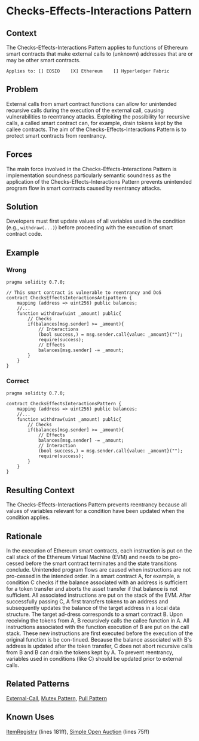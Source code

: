 # Checks-Effects-Interactions Pattern

## Context
The Checks-Effects-Interactions Pattern applies to functions of Ethereum smart contracts that make external calls to (unknown) addresses that are or may be other smart contracts.

``Applies to: [] EOSIO    [X] Ethereum    [] Hyperledger Fabric``

## Problem
External calls from smart contract functions can allow for unintended recursive calls during the execution of the external call, causing vulnerabilities to reentrancy attacks. Exploiting the possibility for recursive calls, a called smart contract can, for example, drain tokens kept by the callee contracts. The aim of the Checks-Effects-Interactions Pattern is to protect smart contracts from reentrancy.

## Forces
The main force involved in the Checks-Effects-Interactions Pattern is implementation soundness particularly semantic soundness as the application of the Checks-Effects-Interactions Pattern prevents unintended program flow in smart contracts caused by reentrancy attacks.

## Solution
Developers must first update values of all variables used in the condition (e.g., `withdraw(...)`) before proceeding with the execution of smart contract code.
## Example
### Wrong
```Solidity 
pragma solidity 0.7.0;

// This smart contract is vulnerable to reentrancy and DoS
contract ChecksEffectsInteractionsAntipattern {
    mapping (address => uint256) public balances;
    //...
    function withdraw(uint _amount) public{
        // Checks
        if(balances[msg.sender] >= _amount){
            // Interactions
            (bool success,) = msg.sender.call{value: _amount}("");
            require(success);
            // Effects
            balances[msg.sender] -= _amount;
        }
    }
}
```
### Correct
```Solidity 
pragma solidity 0.7.0;

contract ChecksEffectsInteractionsPattern {
    mapping (address => uint256) public balances;
    //...
    function withdraw(uint _amount) public{
        // Checks
        if(balances[msg.sender] >= _amount){
            // Effects
            balances[msg.sender] -= _amount;
            // Interaction
            (bool success,) = msg.sender.call{value: _amount}("");
            require(success);
        }
    }
}

```
## Resulting Context
The Checks-Effects-Interactions Pattern prevents reentrancy because all values of variables relevant for a condition have been updated when the condition applies.

## Rationale
In the execution of Ethereum smart contracts, each instruction is put on the call stack of the Ethereum Virtual Machine (EVM) and needs to be pro-cessed before the smart contract terminates and the state transitions conclude. Unintended program flows are caused when instructions are not pro-cessed in the intended order. In a smart contract A, for example, a condition C checks if the balance associated with an address is sufficient for a token transfer and aborts the asset transfer if that balance is not sufficient. All associated instructions are put on the stack of the EVM. After successfully passing C, A first transfers tokens to an address and subsequently updates the balance of the target address in a local data structure. The target ad-dress corresponds to a smart contract B. Upon receiving the tokens from A, B recursively calls the callee function in A. All instructions associated with the function execution of B are put on the call stack. These new instructions are first executed before the execution of the original function is be con-tinued. Because the balance associated with B's address is updated after the token transfer, C does not abort recursive calls from B and B can drain the tokens kept by A. To prevent reentrancy, variables used in conditions (like C) should be updated prior to external calls.

## Related Patterns
[External-Call](../../Idioms/External-Call%20Pattern/README.md), [Mutex Pattern](../../Design%20Patterns/Mutex%20Pattern/README.md), [Pull Pattern](../../Design%20Patterns/Pull%20Pattern/README.md)
## Known Uses
[ItemRegistry](https://etherscan.io/address/0x17df117bb806a622d841bd5166a23b5d8746232f/#code) (lines 181ff), [Simple Open Auction](https://github.com/vyperlang/vyper/blob/v0.2.11/examples/auctions/simple_open_auction.vy) (lines 75ff)
